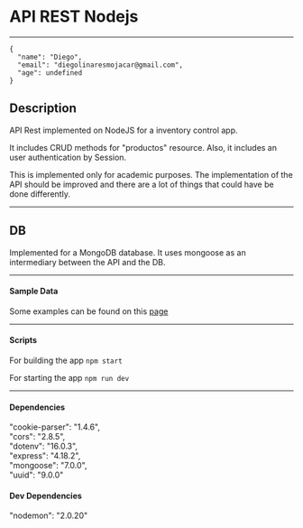 # API REST Nodejs
---

```
{
  "name": "Diego",
  "email": "diegolinaresmojacar@gmail.com",
  "age": undefined
}
``` 

## Description

API Rest implemented on NodeJS for a inventory control app.

It includes CRUD methods for "productos" resource. Also, it includes an user authentication by Session.

This is implemented only for academic purposes. The implementation of the API should be improved and there are a lot of things that could have be done differently.

---

## DB

Implemented for a MongoDB database. It uses mongoose as an intermediary between the API and the DB.

---

#### Sample Data
Some examples can be found on this [page](/Requests/requests.rest)

---

#### Scripts

For building the app
`npm start`

For starting the app
`npm run dev`

---

#### Dependencies

"cookie-parser": "1.4.6",  
"cors": "2.8.5",  
"dotenv": "16.0.3",  
"express": "4.18.2",  
"mongoose": "7.0.0",  
"uuid": "9.0.0"  

#### Dev Dependencies
"nodemon": "2.0.20"

